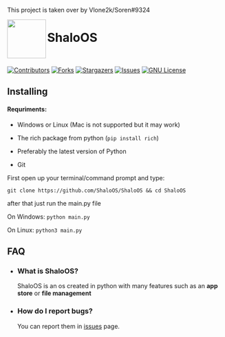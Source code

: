 This project is taken over by Vlone2k/Soren#9324

<img width="90px" align="left" src="https://i.imgur.com/BFECOmM.png">

# ShaloOS

<br>

[![Contributors][contributors-shield]][contributors-url]
[![Forks][forks-shield]][forks-url]
[![Stargazers][stars-shield]][stars-url]
[![Issues][issues-shield]][issues-url]
[![GNU License][license-shield]][license-url]

## Installing
#### Requriments:

- Windows or Linux (Mac is not supported but it may work)

- The rich package from python (```pip install rich```)

- Preferably the latest version of Python

- Git

First open up your terminal/command prompt and type:

`git clone https://github.com/ShaloOS/ShaloOS && cd ShaloOS`

after that just run the main.py file

On Windows:
```python main.py```

On Linux:
```python3 main.py```

## FAQ

- ### What is ShaloOS?

  ShaloOS is an os created in python with many features such as an **app store** or **file management**

- ### How do I report bugs?

  You can report them in [issues](https://github.com/ShaloOS/ShaloOS/issues) page.


[contributors-shield]: https://img.shields.io/github/contributors/ShaloOS/ShaloOS?style=for-the-badge
[contributors-url]: https://github.com/ShaloOS/ShaloOS/graphs/contributors
[forks-shield]: https://img.shields.io/github/forks/ShaloOS/ShaloOS.svg?style=for-the-badge
[forks-url]: https://github.com/ShaloOS/ShaloOS/network/members
[stars-shield]: https://img.shields.io/github/stars/ShaloOS/ShaloOS.svg?style=for-the-badge
[stars-url]: https://github.com/ShaloOS/ShaloOS/stargazers
[issues-shield]: https://img.shields.io/github/issues/othneildrew/Best-README-Template.svg?style=for-the-badge
[issues-url]: https://github.com/ShaloOS/ShaloOS/issues/open
[license-shield]: https://img.shields.io/github/license/ShaloOS/ShaloOS.svg?style=for-the-badge
[license-url]: https://github.com/ShaloOS/ShaloOS/blob/master/LICENSE
[logo]:https://i.imgur.com/BFECOmM.png
